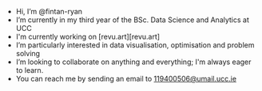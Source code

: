 - Hi, I’m @fintan-ryan
- I’m currently in my third year of the BSc. Data Science and Analytics at UCC
- I'm currently working on [revu.art][revu.art]
- I’m particularly interested in data visualisation, optimisation and problem solving
- I’m looking to collaborate on anything and everything; I'm always eager to learn.
- You can reach me by sending an email to 119400506@umail.ucc.ie

<!---
fintan-ryan/fintan-ryan is a ✨ special ✨ repository because its `README.md` (this file) appears on your GitHub profile.
You can click the Preview link to take a look at your changes.
--->
